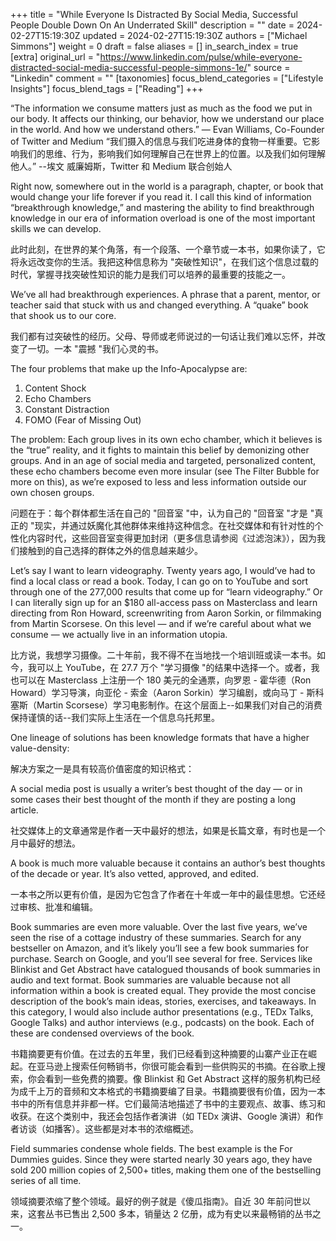 +++
title = "While Everyone Is Distracted By Social Media, Successful People Double Down On An Underrated Skill"
description = ""
date = 2024-02-27T15:19:30Z
updated = 2024-02-27T15:19:30Z
authors = ["Michael Simmons"]
weight = 0
draft = false
aliases = []
in_search_index = true
[extra]
original_url = "https://www.linkedin.com/pulse/while-everyone-distracted-social-media-successful-people-simmons-1e/"
source = "Linkedin"
comment = ""
[taxonomies]
focus_blend_categories = ["Lifestyle Insights"]
focus_blend_tags = ["Reading"]
+++

“The information we consume matters just as much as the food we put in our body. It affects our thinking, our behavior, how we understand our place in the world. And how we understand others.”
— Evan Williams, Co-Founder of Twitter and Medium
“我们摄入的信息与我们吃进身体的食物一样重要。它影响我们的思维、行为，影响我们如何理解自己在世界上的位置。以及我们如何理解他人。”
--埃文 威廉姆斯，Twitter 和 Medium 联合创始人

Right now, somewhere out in the world is a paragraph, chapter, or book that would change your life forever if you read it. I call this kind of information “breakthrough knowledge,” and mastering the ability to find breakthrough knowledge in our era of information overload is one of the most important skills we can develop.

此时此刻，在世界的某个角落，有一个段落、一个章节或一本书，如果你读了，它将永远改变你的生活。我把这种信息称为 "突破性知识"，在我们这个信息过载的时代，掌握寻找突破性知识的能力是我们可以培养的最重要的技能之一。

We’ve all had breakthrough experiences. A phrase that a parent, mentor, or teacher said that stuck with us and changed everything. A “quake” book that shook us to our core.

我们都有过突破性的经历。父母、导师或老师说过的一句话让我们难以忘怀，并改变了一切。一本 "震撼 "我们心灵的书。

The four problems that make up the Info-Apocalypse are:

1. Content Shock
2. Echo Chambers
3. Constant Distraction
4. FOMO (Fear of Missing Out)

The problem: Each group lives in its own echo chamber, which it believes is the “true” reality, and it fights to maintain this belief by demonizing other groups. And in an age of social media and targeted, personalized content, these echo chambers become even more insular (see The Filter Bubble for more on this), as we’re exposed to less and less information outside our own chosen groups.

问题在于：每个群体都生活在自己的 "回音室 "中，认为自己的 "回音室 "才是 "真正的 "现实，并通过妖魔化其他群体来维持这种信念。在社交媒体和有针对性的个性化内容时代，这些回音室变得更加封闭（更多信息请参阅《过滤泡沫》），因为我们接触到的自己选择的群体之外的信息越来越少。

Let’s say I want to learn videography. Twenty years ago, I would’ve had to find a local class or read a book. Today, I can go on to YouTube and sort through one of the 277,000 results that come up for “learn videography.” Or I can literally sign up for an $180 all-access pass on Masterclass and learn directing from Ron Howard, screenwriting from Aaron Sorkin, or filmmaking from Martin Scorsese. On this level — and if we’re careful about what we consume — we actually live in an information utopia.

比方说，我想学习摄像。二十年前，我不得不在当地找一个培训班或读一本书。如今，我可以上 YouTube，在 27.7 万个 "学习摄像 "的结果中选择一个。或者，我也可以在 Masterclass 上注册一个 180 美元的全通票，向罗恩 - 霍华德（Ron Howard）学习导演，向亚伦 - 索金（Aaron Sorkin）学习编剧，或向马丁 - 斯科塞斯（Martin Scorsese）学习电影制作。在这个层面上--如果我们对自己的消费保持谨慎的话--我们实际上生活在一个信息乌托邦里。

One lineage of solutions has been knowledge formats that have a higher value-density:

解决方案之一是具有较高价值密度的知识格式：

A social media post is usually a writer’s best thought of the day — or in some cases their best thought of the month if they are posting a long article.

社交媒体上的文章通常是作者一天中最好的想法，如果是长篇文章，有时也是一个月中最好的想法。

A book is much more valuable because it contains an author’s best thoughts of the decade or year. It’s also vetted, approved, and edited.

一本书之所以更有价值，是因为它包含了作者在十年或一年中的最佳思想。它还经过审核、批准和编辑。

Book summaries are even more valuable. Over the last five years, we’ve seen the rise of a cottage industry of these summaries. Search for any bestseller on Amazon, and it’s likely you’ll see a few book summaries for purchase. Search on Google, and you’ll see several for free. Services like Blinkist and Get Abstract have catalogued thousands of book summaries in audio and text format. Book summaries are valuable because not all information within a book is created equal. They provide the most concise description of the book’s main ideas, stories, exercises, and takeaways. In this category, I would also include author presentations (e.g., TEDx Talks, Google Talks) and author interviews (e.g., podcasts) on the book. Each of these are condensed overviews of the book.

书籍摘要更有价值。在过去的五年里，我们已经看到这种摘要的山寨产业正在崛起。在亚马逊上搜索任何畅销书，你很可能会看到一些供购买的书摘。在谷歌上搜索，你会看到一些免费的摘要。像 Blinkist 和 Get Abstract 这样的服务机构已经为成千上万的音频和文本格式的书籍摘要编了目录。书籍摘要很有价值，因为一本书中的所有信息并非都一样。它们最简洁地描述了书中的主要观点、故事、练习和收获。在这个类别中，我还会包括作者演讲（如 TEDx 演讲、Google 演讲）和作者访谈（如播客）。这些都是对本书的浓缩概述。

Field summaries condense whole fields. The best example is the For Dummies guides. Since they were started nearly 30 years ago, they have sold 200 million copies of 2,500+ titles, making them one of the bestselling series of all time.

领域摘要浓缩了整个领域。最好的例子就是《傻瓜指南》。自近 30 年前问世以来，这套丛书已售出 2,500 多本，销量达 2 亿册，成为有史以来最畅销的丛书之一。

